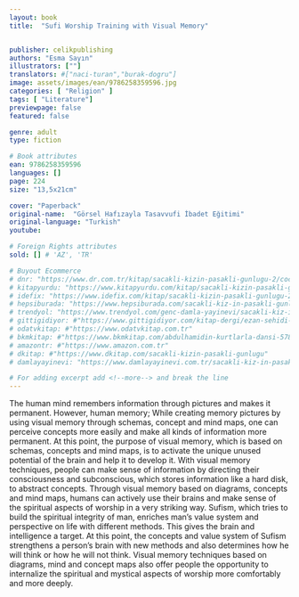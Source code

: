 ```yaml
---
layout: book
title:  "Sufi Worship Training with Visual Memory"


publisher: celikpublishing
authors: "Esma Sayın"
illustrators: [""]
translators: #["naci-turan","burak-dogru"]
image: assets/images/ean/9786258359596.jpg
categories: [ "Religion" ]
tags: [ "Literature"]
previewpage: false
featured: false

genre: adult
type: fiction

# Book attributes
ean: 9786258359596
languages: []
page: 224
size: "13,5x21cm"

cover: "Paperback"
original-name:  "Görsel Hafızayla Tasavvufi İbadet Eğitimi"
original-language: "Turkish"
youtube:

# Foreign Rights attributes
sold: [] # 'AZ', 'TR'

# Buyout Ecommerce
# dnr: "https://www.dr.com.tr/kitap/sacakli-kizin-pasakli-gunlugu-2/cocuk-ve-genclik/genclik-10-yas/roman-oyku/urunno=0001893059001"
# kitapyurdu: "https://www.kitapyurdu.com/kitap/sacakli-kizin-pasakli-gunlugu-2-/560122.html&filter_name=Sa%C3%A7akl%C4%B1+K%C4%B1z%27%C4%B1n+Pasakl%C4%B1+G%C3%BCnl%C3%BC%C4%9F%C3%BC+2"
# idefix: "https://www.idefix.com/kitap/sacakli-kizin-pasakli-gunlugu-2/cocuk-ve-genclik/genclik-10-yas/roman-oyku/urunno=0001893059001"
# hepsiburada: "https://www.hepsiburada.com/sacakli-kiz-in-pasakli-gunlugu-2-damla-yayinevi-p-HBV000012ER86"
# trendyol: "https://www.trendyol.com/genc-damla-yayinevi/sacakli-kiz-in-pasakli-gunlugu-2-p-54825777"
# gittigidiyor: #"https://www.gittigidiyor.com/kitap-dergi/ezan-sehidi-adnan-menderes_pdp_732728793"
# odatvkitap: #"https://www.odatvkitap.com.tr"
# bkmkitap: #"https://www.bkmkitap.com/abdulhamidin-kurtlarla-dansi-578226"
# amazontr: #"https://www.amazon.com.tr"
# dkitap: #"https://www.dkitap.com/sacakli-kizin-pasakli-gunlugu"
# damlayayinevi: "https://www.damlayayinevi.com.tr/sacakli-kiz-in-pasakli-gunlugu-2-bu-iste-bi-terslik-var"

# For adding excerpt add <!--more--> and break the line
---
```

The human mind remembers information through
pictures and makes it permanent. However, human
memory; While creating memory pictures by using
visual memory through schemas, concept and
mind maps, one can perceive concepts more easily and make all kinds of information more permanent. At this point, the purpose of visual memory,
which is based on schemas, concepts and mind
maps, is to activate the unique unused potential of
the brain and help it to develop it.
With visual memory techniques, people can
make sense of information by directing their consciousness and subconscious, which stores information like a hard disk, to abstract concepts.
Through visual memory based on diagrams,
concepts and mind maps, humans can actively use
their brains and make sense of the spiritual aspects of worship in a very striking way.
Sufism, which tries to build the spiritual integrity
of man, enriches man’s value system and perspective on life with different methods. This gives the
brain and intelligence a target. At this point, the
concepts and value system of Sufism strengthens
a person’s brain with new methods and also determines how he will think or how he will not think. Visual memory techniques based on diagrams, mind
and concept maps also offer people the opportunity to internalize the spiritual and mystical aspects
of worship more comfortably and more deeply.
<!--more--> 


